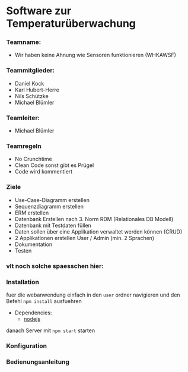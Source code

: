 # Software zur Temperaturüberwachung
### Teamname: 
* Wir haben keine Ahnung wie Sensoren funktionieren (WHKAWSF)

### Teammitglieder:
* Daniel Kock
* Karl Hubert-Herre
* Nils Schützke
* Michael Blümler 

### Teamleiter: 
* Michael Blümler 

### Teamregeln
* No Crunchtime
* Clean Code sonst gibt es Prügel
* Code wird kommentiert

### Ziele
* Use-Case\-Diagramm erstellen
* Sequenzdiagramm erstellen
* ERM erstellen
* Datenbank Erstellen nach 3. Norm RDM (Relationales DB Modell)
* Datenbank mit Testdaten füllen
* Daten sollen über eine Applikation verwaltet werden können (CRUD)
* 2 Applikationen erstellen User / Admin (min. 2 Sprachen)
* Dokumentation
* Testen

### vlt noch solche spaesschen hier:

### Installation
fuer die webanwendung einfach in den `user` ordner navigieren und den Befehl `npm install` ausfuehren
* Dependencies:
	* [nodejs](https://nodejs.org/en/download/)

danach Server mit `npm start` starten

### Konfiguration

### Bedienungsanleitung
